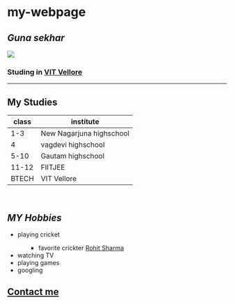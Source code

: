 # my-webpage

<html lang="en" dir="ltr">

<head>
  <meta charset="utf-8">
  <title>my site 1</title>
</head>

<body>
  <h2><strong><i>Guna sekhar</i></strong></h2>
  <img src="https://encrypted-tbn0.gstatic.com/images?q=tbn%3AANd9GcS4xcT9CmqW1JXmCqUJjPV9LLkcZw46Vewh8o-ZT4OJhcgqWpeK&usqp=CAU">
  <br>
  <h3>Studing in <a href="https://vit.ac.in/">VIT Vellore</a></h3>
  <hr size='6'>
  <h2>My Studies</h2>
  <table>
    <thead>
      <th>class</th>
      <th>institute</th>
    </thead>
    <tbody>
      <tr>
        <td>1-3</td>
        <td> New Nagarjuna highschool</td>
      </tr>
      <tr>
        <td>4</td>
        <td> vagdevi highschool</td>
      </tr>
      <tr>
        <td>5-10</td>
        <td> Gautam highschool</td>
      </tr>
      <tr>
        <td>11-12</td>
        <td> FIITJEE</td>
      </tr>
      <tr>
        <td>BTECH</td>
        <td> VIT Vellore</td>
      </tr>
    </tbody>
  </table>
  <br>
<h2><i>MY Hobbies</i></h2>
<ul>
  <li>playing cricket <ul>
    <ul>
      <li>favorite crickter <a href="https://encrypted-tbn0.gstatic.com/images?q=tbn%3AANd9GcQAP6qBYsjJq11TabEfcVHjXn-lH9clknGncb9fQjOdYUDOK-zh&usqp=CAU">Rohit Sharma</a></li>
    </ul>
  </ul></li>
  <li>watching TV</li>
  <li>playing games</li>
  <li>googling </li>

</ul>
<a href="#"><h2>Contact me</h2></a>

</body>

</html>
